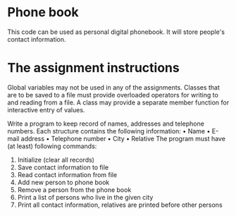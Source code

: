 # Phone book
This code can be used as personal digital phonebook. It will store people's contact information.

# The assignment instructions
Global variables may not be used in any of the assignments. Classes that are to be saved to a file must provide overloaded operators for writing to and reading from a file. A class may provide a separate member function for interactive entry of values.

Write a program to keep record of names, addresses and telephone numbers.
Each structure contains the following information:
• Name
• E-mail address
• Telephone number
• City
• Relative
The program must have (at least) following commands:
1. Initialize (clear all records)
2. Save contact information to file
3. Read contact information from file
4. Add new person to phone book
5. Remove a person from the phone book
6. Print a list of persons who live in the given city
7. Print all contact information, relatives are printed before other persons
